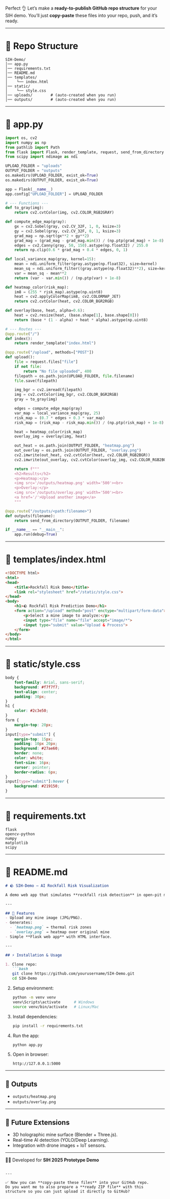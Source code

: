 Perfect 👌 Let’s make a **ready-to-publish GitHub repo structure** for your SIH demo.
You’ll just **copy-paste** these files into your repo, push, and it’s ready.

---

# 📂 Repo Structure

```
SIH-Demo/
│── app.py
│── requirements.txt
│── README.md
│── templates/
│    └── index.html
│── static/
│    └── style.css
│── uploads/        # (auto-created when you run)
│── outputs/        # (auto-created when you run)
```

---

# 📄 app.py

```python
import os, cv2
import numpy as np
from pathlib import Path
from flask import Flask, render_template, request, send_from_directory
from scipy import ndimage as ndi

UPLOAD_FOLDER = "uploads"
OUTPUT_FOLDER = "outputs"
os.makedirs(UPLOAD_FOLDER, exist_ok=True)
os.makedirs(OUTPUT_FOLDER, exist_ok=True)

app = Flask(__name__)
app.config["UPLOAD_FOLDER"] = UPLOAD_FOLDER

# --- Functions ---
def to_gray(img): 
    return cv2.cvtColor(img, cv2.COLOR_RGB2GRAY)

def compute_edge_map(gray):
    gx = cv2.Sobel(gray, cv2.CV_32F, 1, 0, ksize=3)
    gy = cv2.Sobel(gray, cv2.CV_32F, 0, 1, ksize=3)
    grad_mag = np.sqrt(gx**2 + gy**2)
    grad_mag = (grad_mag - grad_mag.min()) / (np.ptp(grad_mag) + 1e-8)
    edges = cv2.Canny(gray, 50, 150).astype(np.float32) / 255.0
    return np.clip(0.6 * grad_mag + 0.4 * edges, 0, 1)

def local_variance_map(gray, kernel=15):
    mean = ndi.uniform_filter(gray.astype(np.float32), size=kernel)
    mean_sq = ndi.uniform_filter((gray.astype(np.float32)**2), size=kernel)
    var = mean_sq - mean**2
    return (var - var.min()) / (np.ptp(var) + 1e-8)

def heatmap_color(risk_map):
    im8 = (255 * risk_map).astype(np.uint8)
    heat = cv2.applyColorMap(im8, cv2.COLORMAP_JET)
    return cv2.cvtColor(heat, cv2.COLOR_BGR2RGB)

def overlay(base, heat, alpha=0.6):
    heat = cv2.resize(heat, (base.shape[1], base.shape[0]))
    return (base * (1 - alpha) + heat * alpha).astype(np.uint8)

# --- Routes ---
@app.route("/")
def index():
    return render_template("index.html")

@app.route("/upload", methods=["POST"])
def upload():
    file = request.files["file"]
    if not file: 
        return "No file uploaded", 400
    filepath = os.path.join(UPLOAD_FOLDER, file.filename)
    file.save(filepath)

    img_bgr = cv2.imread(filepath)
    img = cv2.cvtColor(img_bgr, cv2.COLOR_BGR2RGB)
    gray = to_gray(img)

    edges = compute_edge_map(gray)
    var_map = local_variance_map(gray, 25)
    risk_map = (0.7 * edges + 0.3 * var_map)
    risk_map = (risk_map - risk_map.min()) / (np.ptp(risk_map) + 1e-8)

    heat = heatmap_color(risk_map)
    overlay_img = overlay(img, heat)

    out_heat = os.path.join(OUTPUT_FOLDER, "heatmap.png")
    out_overlay = os.path.join(OUTPUT_FOLDER, "overlay.png")
    cv2.imwrite(out_heat, cv2.cvtColor(heat, cv2.COLOR_RGB2BGR))
    cv2.imwrite(out_overlay, cv2.cvtColor(overlay_img, cv2.COLOR_RGB2BGR))

    return f"""
    <h2>Results</h2>
    <p>Heatmap:</p>
    <img src='/outputs/heatmap.png' width='500'><br>
    <p>Overlay:</p>
    <img src='/outputs/overlay.png' width='500'><br>
    <a href='/'>Upload another image</a>
    """

@app.route("/outputs/<path:filename>")
def outputs(filename):
    return send_from_directory(OUTPUT_FOLDER, filename)

if __name__ == "__main__":
    app.run(debug=True)
```

---

# 📄 templates/index.html

```html
<!DOCTYPE html>
<html>
<head>
    <title>Rockfall Risk Demo</title>
    <link rel="stylesheet" href="/static/style.css">
</head>
<body>
    <h1>🪨 Rockfall Risk Prediction Demo</h1>
    <form action="/upload" method="post" enctype="multipart/form-data">
        <p>Select a mine image to analyze:</p>
        <input type="file" name="file" accept="image/*">
        <input type="submit" value="Upload & Process">
    </form>
</body>
</html>
```

---

# 📄 static/style.css

```css
body {
    font-family: Arial, sans-serif;
    background: #f7f7f7;
    text-align: center;
    padding: 30px;
}
h1 {
    color: #2c3e50;
}
form {
    margin-top: 20px;
}
input[type="submit"] {
    margin-top: 15px;
    padding: 10px 20px;
    background: #27ae60;
    border: none;
    color: white;
    font-size: 16px;
    cursor: pointer;
    border-radius: 6px;
}
input[type="submit"]:hover {
    background: #219150;
}
```

---

# 📄 requirements.txt

```
flask
opencv-python
numpy
matplotlib
scipy
```

---

# 📄 README.md

````markdown
# 🪨 SIH-Demo – AI Rockfall Risk Visualization

A demo web app that simulates **rockfall risk detection** in open-pit mines using **image analysis + thermal heatmaps**.

---

## 🚀 Features
- Upload any mine image (JPG/PNG).
- Generates:
  - `heatmap.png` → thermal risk zones
  - `overlay.png` → heatmap over original mine
- Simple **Flask web app** with HTML interface.

---

## ⚡ Installation & Usage

1. Clone repo:
   ```bash
   git clone https://github.com/yourusername/SIH-Demo.git
   cd SIH-Demo
````

2. Setup environment:

   ```bash
   python -m venv venv
   venv\Scripts\activate      # Windows
   source venv/bin/activate   # Linux/Mac
   ```

3. Install dependencies:

   ```bash
   pip install -r requirements.txt
   ```

4. Run the app:

   ```bash
   python app.py
   ```

5. Open in browser:

   ```
   http://127.0.0.1:5000
   ```

---

## 📂 Outputs

* `outputs/heatmap.png`
* `outputs/overlay.png`

---

## 🔮 Future Extensions

* 3D holographic mine surface (Blender + Three.js).
* Real-time AI detection (YOLO/Deep Learning).
* Integration with drone images + IoT sensors.

---

👨‍💻 Developed for **SIH 2025 Prototype Demo**

```

---

✅ Now you can **copy-paste these files** into your GitHub repo.  
Do you want me to also prepare a **ready ZIP file** with this structure so you can just upload it directly to GitHub?
```
